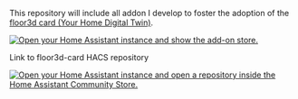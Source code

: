 This repository will include all addon I develop to foster the adoption of the [floor3d card (Your Home Digital Twin)](https://github.com/adizanni/floor3d-card).

[![Open your Home Assistant instance and show the add-on store.](https://my.home-assistant.io/badges/supervisor_store.svg)](https://github.com/adizanni/sh3d-ha)

Link to floor3d-card HACS repository

[![Open your Home Assistant instance and open a repository inside the Home Assistant Community Store.](https://my.home-assistant.io/badges/hacs_repository.svg)](https://my.home-assistant.io/redirect/hacs_repository/?owner=Andy+HA&repository=https%3A%2F%2Fgithub.com%2Fadizanni%2Ffloor3d-card&category=Custom+Cards)
